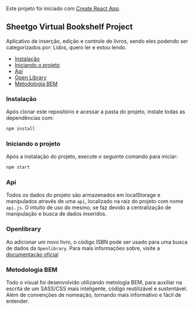 
Este projeto foi iniciado com [Create React App](https://github.com/facebook/create-react-app).

## Sheetgo Virtual Bookshelf Project

Aplicativo de inserção, edição e controle de livros, sendo eles podendo ser categorizados por: Lidos, quero ler e estou lendo.

- [Instalação](#instalação)
- [Iniciando o projeto](#Iniciando-o-projeto)
- [Api](#api)
- [Open Library](#open-library)
- [Metodologia BEM](#metodologia-bem)

### Instalação

Após clonar este repositório e acessar a pasta do projeto, instale todas as dependências com:
```sh
npm install
```

### Iniciando o projeto

Após a instalação do projeto, execute o seguinte comando para iniciar:
```sh
npm start
```

### Api
Todos os dados do projeto são armazenados em localStorage e manipulados através de uma `api`, localizado na raiz do projeto com nome `api.js`. O intuíto de uso do mesmo, se faz devido a centralização de manipulação e busca de dados inseridos.

### Openlibrary
Ao adicionar um novo livro, o código ISBN pode ser usado para uma busca de dados da `Openlibrary`. Para mais informações sobre, visite a [documentação oficial](https://openlibrary.org/developers/api)


### Metodologia BEM
Todo o visual foi desenvolvido utilizando metologia BEM, para auxiliar na escrita de um SASS/CSS mais inteligente, código reutilizável e sustentável. Além de convenções de nomeação, tornando mais informativo e fácil de entender.



